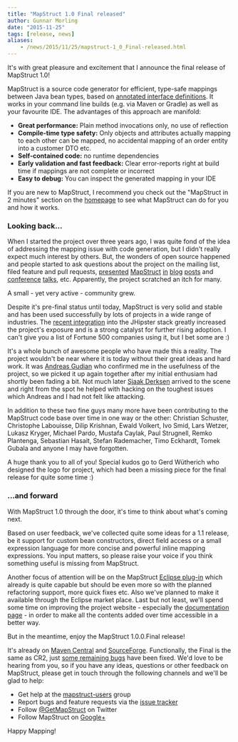 ```yaml
---
title: "MapStruct 1.0 Final released"
author: Gunnar Morling
date: "2015-11-25"
tags: [release, news]
aliases:
    - /news/2015/11/25/mapstruct-1_0_Final-released.html
---
```


It's with great pleasure and excitement that I announce the final release of MapStruct 1.0!

MapStruct is a source code generator for efficient, type-safe mappings between Java bean types, based on [annotated interface definitions](/documentation/#section-def-mapper). It works in your command line builds (e.g. via Maven or Gradle) as well as your favourite IDE. The advantages of this approach are manifold:

* **Great performance:** Plain method invocations only, no use of reflection
* **Compile-time type safety:** Only objects and attributes actually mapping to each other can be mapped, no accidental mapping of an order entity into a customer DTO etc.
* **Self-contained code:** no runtime dependencies
* **Early validation and fast feedback:** Clear error-reports right at build time if mappings are not complete or incorrect
* **Easy to debug:** You can inspect the generated mapping in your IDE

If you are new to MapStruct, I recommend you check out the "MapStruct in 2 minutes" section on the [homepage](/) to see what MapStruct can do for you and how it works.

### Looking back...

When I started the project over three years ago, I was quite fond of the idea of addressing the mapping issue with code generation, but I didn't really expect much interest by others. But, the wonders of open source happened and people started to ask questions about the project on the mailing list, filed feature and pull requests, [presented](http://tux2323.blogspot.de/2014/03/mapstruct-java-bean-mappings.html) [MapStruct](http://blog.goyello.com/2015/08/11/take-the-map-dto-survival-code/) [in](http://www.frank-rahn.de/java-bean-mapper/) [blog](http://javabarista.blogspot.de/2015/04/bean-mapping-mit-mapstruct.html) [posts](https://samerabdelkafi.wordpress.com/2015/10/18/mapstruct/) and [conference](http://www.muchsoft.com/presentations/MATHEMA-Campus-2015-MapStruct.pdf) [talks](http://de.slideshare.net/inovex/mapstruct-der-neue-stern-am-beanmapping-himmel), etc. Apparently, the project scratched an itch for many.

A small - yet very active - community grew.

Despite it's pre-final status until today, MapStruct is very solid and stable and has been used successfully by lots of projects in a wide range of industries. The [recent integration](http://jhipster.github.io/using_dtos.html) into the JHipster stack greatly increased the project's exposure and is a strong catalyst for further rising adoption. I can't give you a list of Fortune 500 companies using it, but I bet some are :)

It's a whole bunch of awesome people who have made this a reality. The project wouldn't be near where it is today without their great ideas and hard work. It was [Andreas Gudian](https://twitter.com/AndreasGudian) who confirmed me in the usefulness of the project, so we picked it up again together after my initial enthusiam had shortly been fading a bit. Not much later [Sjaak Derksen](https://twitter.com/sjaakderksen) arrived to the scene and right from the spot he helped with hacking on the toughest issues which Andreas and I had not felt like attacking.

In addition to these two fine guys many more have been contributing to the MapStruct code base over time in one way or the other: Christian Schuster, Christophe Labouisse, Dilip Krishnan, Ewald Volkert, Ivo Smid, Lars Wetzer, Lukasz Kryger, Michael Pardo, Mustafa Caylak, Paul Strugnell, Remko Plantenga, Sebastian Hasait, Stefan Rademacher, Timo Eckhardt, Tomek Gubala and anyone I may have forgotten.

A huge thank you to all of you! Special kudos go to Gerd Wütherich who designed the logo for project, which had been a missing piece for the final release for quite some time :)

### ...and forward

With MapStruct 1.0 through the door, it's time to think about what's coming next.

Based on user feedback, we've collected quite some ideas for a 1.1 release, be it support for custom bean constructors, direct field access or a small expression language for more concise and powerful inline mapping expressions. You input matters, so please raise your voice if you think something useful is missing from MapStruct.

Another focus of attention will be on the MapStruct [Eclipse plug-in](https://github.com/mapstruct/mapstruct-eclipse) which already is quite capable but should be even more so with the planned refactoring support, more quick fixes etc. Also we've planned to make it available through the Eclipse market place. Last but not least, we'll spend some time on improving the project website - especially the [documentation page](/documentation) - in order to make all the contents added over time accessible in a better way.

But in the meantime, enjoy the MapStruct 1.0.0.Final release!

It's already on [Maven Central](http://search.maven.org/#search|ga|1|g%3A%22org.mapstruct%22) and [SourceForge](http://sourceforge.net/projects/mapstruct/files/1.0.0.Final/). Functionally, the Final is the same as CR2, just [some remaining bugs](https://github.com/mapstruct/mapstruct/issues?q=milestone%3A1.0.0.Final+is%3Aclosed) have been fixed. We'd love to be hearing from you, so if you have any ideas, questions or other feedback on MapStruct, please get in touch through the following channels and we'll be glad to help:

* Get help at the [mapstruct-users](https://groups.google.com/forum/?fromgroups#!forum/mapstruct-users) group
* Report bugs and feature requests via the [issue tracker](https://github.com/mapstruct/mapstruct/issues)
* Follow [@GetMapStruct](https://twitter.com/GetMapStruct) on Twitter
* Follow MapStruct on [Google+](https://plus.google.com/u/0/118070742567787866481/posts)

Happy Mapping!
